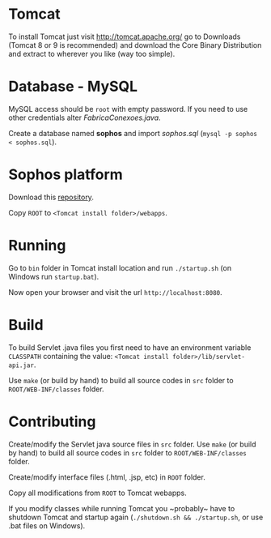 # Tomcat

To install Tomcat just visit http://tomcat.apache.org/ go to Downloads
(Tomcat 8 or 9 is recommended) and download the Core Binary Distribution
and extract to wherever you like (way too simple).

# Database - MySQL

MySQL access should be `root` with empty password. If you need to use other
credentials alter _FabricaConexoes.java_.

Create a database named **sophos** and import _sophos.sql_ (`mysql -p sophos < sophos.sql`).

# Sophos platform

Download this [repository](https://github.com/naumazeredo/cp-platform-proto).

Copy `ROOT` to `<Tomcat install folder>/webapps`.

# Running

Go to `bin` folder in Tomcat install location and run `./startup.sh` (on Windows
run `startup.bat`).

Now open your browser and visit the url `http://localhost:8080`.

# Build

To build Servlet .java files you first need to have an environment variable
`CLASSPATH` containing the value: `<Tomcat install folder>/lib/servlet-api.jar`.

Use `make` (or build by hand) to build all source codes in `src` folder
to `ROOT/WEB-INF/classes` folder.

# Contributing

Create/modify the Servlet java source files in `src` folder. Use `make` (or build by hand)
to build all source codes in `src` folder to `ROOT/WEB-INF/classes` folder.

Create/modify interface files (.html, .jsp, etc) in `ROOT` folder.

Copy all modifications from `ROOT` to Tomcat webapps.

If you modify classes while running Tomcat you ~probably~ have to shutdown Tomcat and
startup again (`./shutdown.sh && ./startup.sh`, or use .bat files on Windows).
